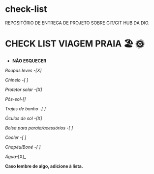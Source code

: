 # check-list
REPOSITÓRIO DE ENTREGA DE PROJETO SOBRE GIT/GIT HUB DA DIO. 
# CHECK LIST VIAGEM PRAIA :beach_umbrella: :sun_with_face:

- **NÃO ESQUECER** 

_Roupas leves -[X]_

_Chinelo -[ ]_

_Protetor solar -[X]_

_Pós-sol-[]_

_Trajes de banho -[ ]_

_Óculos de sol -[X]_

_Bolsa para paraia/acessórios -[ ]_

_Cooler -[ ]_

_Chapéu/Boné -[ ]_

_Água_-[X]_




**Caso lembre de algo, adicione à lista.**
